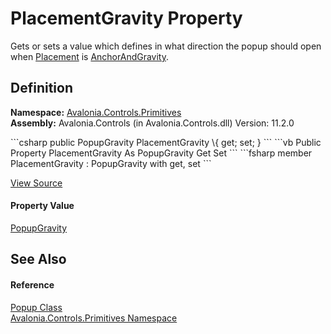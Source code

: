 # PlacementGravity Property


Gets or sets a value which defines in what direction the popup should open when <a href="P_Avalonia_Controls_Primitives_Popup_Placement">Placement</a> is <a href="T_Avalonia_Controls_PlacementMode">AnchorAndGravity</a>.



## Definition
**Namespace:** <a href="N_Avalonia_Controls_Primitives">Avalonia.Controls.Primitives</a>  
**Assembly:** Avalonia.Controls (in Avalonia.Controls.dll) Version: 11.2.0

<Tabs groupId="api-code-preview">
<TabItem value="csharp" label="C#">
```csharp
public PopupGravity PlacementGravity \{ get; set; }
```
</TabItem>
<TabItem value="vb" label="VB">
```vb
Public Property PlacementGravity As PopupGravity
	Get
	Set
```
</TabItem>
<TabItem value="fsharp" label="F#">
```fsharp
member PlacementGravity : PopupGravity with get, set
```
</TabItem>
</Tabs>



<a href="https://github.com/AvaloniaUI/Avalonia/tree/master/src/Avalonia.Controls/Primitives/Popup.cs#L263" title="View the source code">View Source</a>



#### Property Value
<a href="T_Avalonia_Controls_Primitives_PopupPositioning_PopupGravity">PopupGravity</a>

## See Also


#### Reference
<a href="T_Avalonia_Controls_Primitives_Popup">Popup Class</a>  
<a href="N_Avalonia_Controls_Primitives">Avalonia.Controls.Primitives Namespace</a>  
